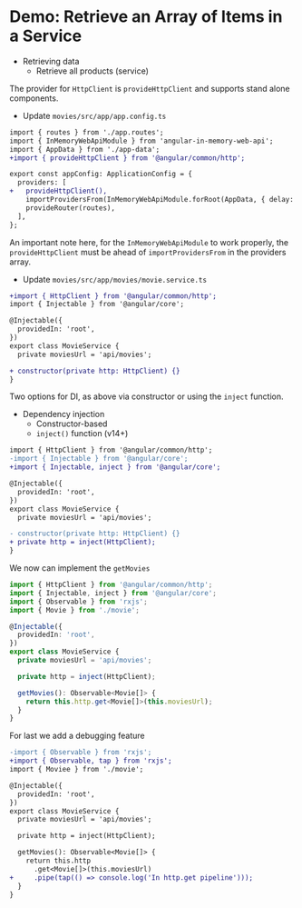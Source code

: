 # Demo: Retrieve an Array of Items in a Service

- Retrieving data
  - Retrieve all products (service)

The provider for `HttpClient` is `provideHttpClient` and supports stand alone components.

- Update `movies/src/app/app.config.ts`

```diff
import { routes } from './app.routes';
import { InMemoryWebApiModule } from 'angular-in-memory-web-api';
import { AppData } from './app-data';
+import { provideHttpClient } from '@angular/common/http';

export const appConfig: ApplicationConfig = {
  providers: [
+   provideHttpClient(),
    importProvidersFrom(InMemoryWebApiModule.forRoot(AppData, { delay: 1000 })),
    provideRouter(routes),
  ],
};

```

An important note here, for the `InMemoryWebApiModule` to work properly, the `provideHttpClient` must be ahead of `importProvidersFrom` in the providers array.

- Update `movies/src/app/movies/movie.service.ts`

```diff
+import { HttpClient } from '@angular/common/http';
import { Injectable } from '@angular/core';

@Injectable({
  providedIn: 'root',
})
export class MovieService {
  private moviesUrl = 'api/movies';

+ constructor(private http: HttpClient) {}
}

```

Two options for DI, as above via constructor or using the `inject` function.

- Dependency injection
  - Constructor-based
  - `inject()` function (v14+)

```diff
import { HttpClient } from '@angular/common/http';
-import { Injectable } from '@angular/core';
+import { Injectable, inject } from '@angular/core';

@Injectable({
  providedIn: 'root',
})
export class MovieService {
  private moviesUrl = 'api/movies';

- constructor(private http: HttpClient) {}
+ private http = inject(HttpClient);
}
```

We now can implement the `getMovies`

```ts
import { HttpClient } from '@angular/common/http';
import { Injectable, inject } from '@angular/core';
import { Observable } from 'rxjs';
import { Movie } from './movie';

@Injectable({
  providedIn: 'root',
})
export class MovieService {
  private moviesUrl = 'api/movies';

  private http = inject(HttpClient);

  getMovies(): Observable<Movie[]> {
    return this.http.get<Movie[]>(this.moviesUrl);
  }
}
```

For last we add a debugging feature

```diff
-import { Observable } from 'rxjs';
+import { Observable, tap } from 'rxjs';
import { Moviee } from './movie';

@Injectable({
  providedIn: 'root',
})
export class MovieService {
  private moviesUrl = 'api/movies';

  private http = inject(HttpClient);

  getMovies(): Observable<Movie[]> {
    return this.http
      .get<Movie[]>(this.moviesUrl)
+     .pipe(tap(() => console.log('In http.get pipeline')));
  }
}
```